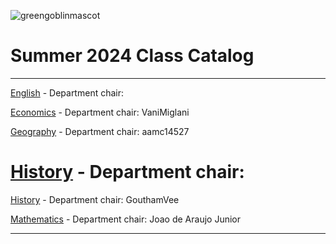 ![greengoblinmascot](media/gg.jpeg)
# Summer 2024 Class Catalog
---

[English](english.md) - Department chair: <github username>

[Economics](economics.md) - Department chair: VaniMiglani

[Geography](geography.md) - Department chair: aamc14527



[History](history.md) - Department chair: <github username>
=======
[History](history.md) - Department chair: GouthamVee


[Mathematics](math.md) - Department chair: <Sky-JF> Joao de Araujo Junior

---
